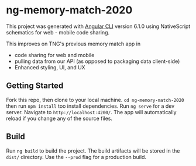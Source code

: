 # ng-memory-match-2020

This project was generated with [Angular CLI](https://github.com/angular/angular-cli) version 6.1.0 using NativeScript schematics for web - mobile code sharing.

This improves on TNG's previous memory match app in
- code sharing for web and mobile
- pulling data from our API (as opposed to packaging data client-side)
- Enhanced styling, UI, and UX

## Getting Started
Fork this repo, then clone to your local machine.
`cd ng-memory-match-2020` then run `npm install` too install dependencies.
Run `ng serve` for a dev server. Navigate to `http://localhost:4200/`. The app will automatically reload if you change any of the source files.

## Build
Run `ng build` to build the project. The build artifacts will be stored in the `dist/` directory. Use the `--prod` flag for a production build.

